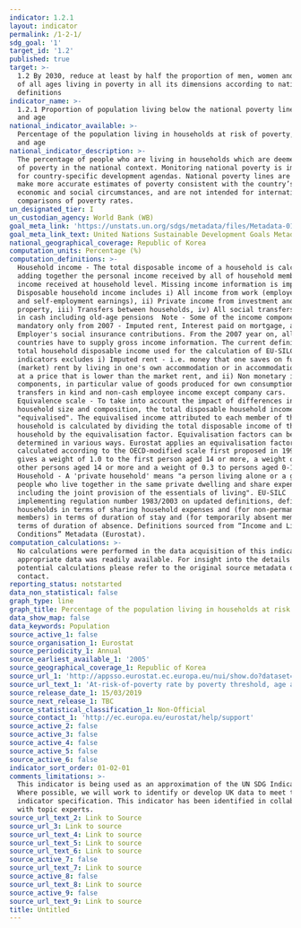 ```yaml
---
indicator: 1.2.1
layout: indicator
permalink: /1-2-1/
sdg_goal: '1'
target_id: '1.2'
published: true
target: >-
  1.2 By 2030, reduce at least by half the proportion of men, women and children
  of all ages living in poverty in all its dimensions according to national
  definitions
indicator_name: >-
  1.2.1 Proportion of population living below the national poverty line, by sex
  and age
national_indicator_available: >-
  Percentage of the population living in households at risk of poverty, by sex
  and age
national_indicator_description: >-
  The percentage of people who are living in households which are deemed at risk
  of poverty in the national context. Monitoring national poverty is important
  for country-specific development agendas. National poverty lines are used to
  make more accurate estimates of poverty consistent with the country’s specific
  economic and social circumstances, and are not intended for international
  comparisons of poverty rates.
un_designated_tier: I
un_custodian_agency: World Bank (WB)
goal_meta_link: 'https://unstats.un.org/sdgs/metadata/files/Metadata-01-02-01.pdf'
goal_meta_link_text: United Nations Sustainable Development Goals Metadata (PDF 98.2 KB)
national_geographical_coverage: Republic of Korea
computation_units: Percentage (%)
computation_definitions: >-
  Household income - The total disposable income of a household is calculated by
  adding together the personal income received by all of household members plus
  income received at household level. Missing income information is imputed. 
  Disposable household income includes i) All income from work (employee wages
  and self-employment earnings), ii) Private income from investment and
  property, iii) Transfers between households, iv) All social transfers received
  in cash including old-age pensions  Note - Some of the income components are
  mandatory only from 2007 - Imputed rent, Interest paid on mortgage, and v)
  Employer's social insurance contributions. From the 2007 year on, all
  countries have to supply gross income information. The current definition of
  total household disposable income used for the calculation of EU-SILC based
  indicators excludes i) Imputed rent - i.e. money that one saves on full
  (market) rent by living in one's own accommodation or in accommodation rented
  at a price that is lower than the market rent, and ii) Non monetary income
  components, in particular value of goods produced for own consumption, social
  transfers in kind and non-cash employee income except company cars.
  Equivalence scale - To take into account the impact of differences in
  household size and composition, the total disposable household income is
  "equivalised". The equivalised income attributed to each member of the
  household is calculated by dividing the total disposable income of the
  household by the equivalisation factor. Equivalisation factors can be
  determined in various ways. Eurostat applies an equivalisation factor
  calculated according to the OECD-modified scale first proposed in 1994 - which
  gives a weight of 1.0 to the first person aged 14 or more, a weight of 0.5 to
  other persons aged 14 or more and a weight of 0.3 to persons aged 0-13.
  Household - A 'private household' means "a person living alone or a group of
  people who live together in the same private dwelling and share expenditures,
  including the joint provision of the essentials of living". EU-SILC
  implementing regulation number 1983/2003 on updated definitions, defines
  households in terms of sharing household expenses and (for non-permanent
  members) in terms of duration of stay and (for temporarily absent members) in
  terms of duration of absence. Definitions sourced from “Income and Living
  Conditions” Metadata (Eurostat).
computation_calculations: >-
  No calculations were performed in the data acquisition of this indicator as
  appropriate data was readily available. For insight into the details of
  potential calculations please refer to the original source metadata or source
  contact.
reporting_status: notstarted
data_non_statistical: false
graph_type: line
graph_title: Percentage of the population living in households at risk of poverty
data_show_map: false
data_keywords: Population
source_active_1: false
source_organisation_1: Eurostat
source_periodicity_1: Annual
source_earliest_available_1: '2005'
source_geographical_coverage_1: Republic of Korea
source_url_1: 'http://appsso.eurostat.ec.europa.eu/nui/show.do?dataset=ilc_li02&lang=en'
source_url_text_1: 'At-risk-of-poverty rate by poverty threshold, age and sex - EU-SILC survey'
source_release_date_1: 15/03/2019
source_next_release_1: TBC
source_statistical_classification_1: Non-Official
source_contact_1: 'http://ec.europa.eu/eurostat/help/support'
source_active_2: false
source_active_3: false
source_active_4: false
source_active_5: false
source_active_6: false
indicator_sort_order: 01-02-01
comments_limitations: >-
  This indicator is being used as an approximation of the UN SDG Indicator.
  Where possible, we will work to identify or develop UK data to meet the global
  indicator specification. This indicator has been identified in collaboration
  with topic experts.
source_url_text_2: Link to Source
source_url_3: Link to source
source_url_text_4: Link to source
source_url_text_5: Link to source
source_url_text_6: Link to source
source_active_7: false
source_url_text_7: Link to source
source_active_8: false
source_url_text_8: Link to source
source_active_9: false
source_url_text_9: Link to source
title: Untitled
---
```


